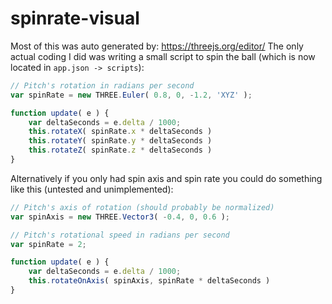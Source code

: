 # spinrate-visual
Most of this was auto generated by: https://threejs.org/editor/
The only actual coding I did was writing a small script to spin the ball (which is now located in `app.json -> scripts`):
```javascript
// Pitch's rotation in radians per second
var spinRate = new THREE.Euler( 0.8, 0, -1.2, 'XYZ' );

function update( e ) {
	var deltaSeconds = e.delta / 1000;
	this.rotateX( spinRate.x * deltaSeconds )
	this.rotateY( spinRate.y * deltaSeconds )
	this.rotateZ( spinRate.z * deltaSeconds )
}
```

Alternatively if you only had spin axis and spin rate you could do something like this (untested and unimplemented):
```javascript
// Pitch's axis of rotation (should probably be normalized)
var spinAxis = new THREE.Vector3( -0.4, 0, 0.6 );

// Pitch's rotational speed in radians per second
var spinRate = 2;

function update( e ) {
	var deltaSeconds = e.delta / 1000;
	this.rotateOnAxis( spinAxis, spinRate * deltaSeconds )
}
```
